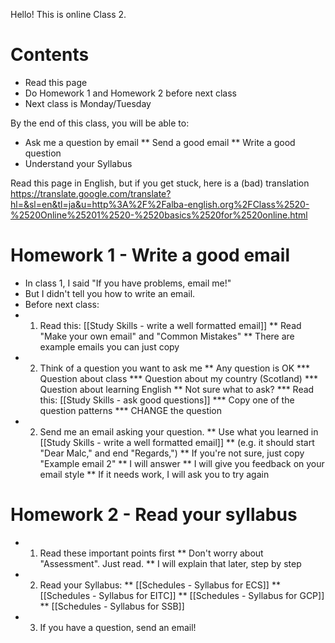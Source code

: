 Hello!  This is online Class 2.

# Contents
* Read this page 
* Do Homework 1 and Homework 2 before next class 
* Next class is Monday/Tuesday

By the end of this class, you will be able to:
* Ask me a question by email
** Send a good email
** Write a good question
* Understand your Syllabus

Read this page in English, but if you get stuck, here is a (bad) translation https://translate.google.com/translate?hl=&sl=en&tl=ja&u=http%3A%2F%2Falba-english.org%2FClass%2520-%2520Online%25201%2520-%2520basics%2520for%2520online.html

# Homework 1 - Write a good email
* In class 1, I said "If you have problems, email me!"
* But I didn't tell you how to write an email.
* Before next class:
* 1) Read this: [[Study Skills - write a well formatted email]]
** Read "Make your own email" and "Common Mistakes"
** There are example emails you can just copy
* 2) Think of a question you want to ask me
** Any question is OK
*** Question about class
*** Question about my country (Scotland)
*** Question about learning English 
** Not sure what to ask? 
*** Read this: [[Study Skills - ask good questions]]
*** Copy one of the question patterns
*** CHANGE the question
* 2) Send me an email asking your question. 
** Use what you learned in [[Study Skills - write a well formatted email]]
** (e.g. it should start "Dear Malc," and end "Regards,")
** If you're not sure, just copy "Example email 2" 
** I will answer 
** I will give you feedback on your email style 
** If it needs work, I will ask you to try again

# Homework 2 - Read your syllabus
* 1) Read these important points first
** Don't worry about "Assessment". Just read.
** I will explain that later, step by step
* 2) Read your Syllabus:
** [[Schedules - Syllabus for ECS]]
** [[Schedules - Syllabus for EITC]]
** [[Schedules - Syllabus for GCP]]
** [[Schedules - Syllabus for SSB]]
* 3) If you have a question, send an email!
